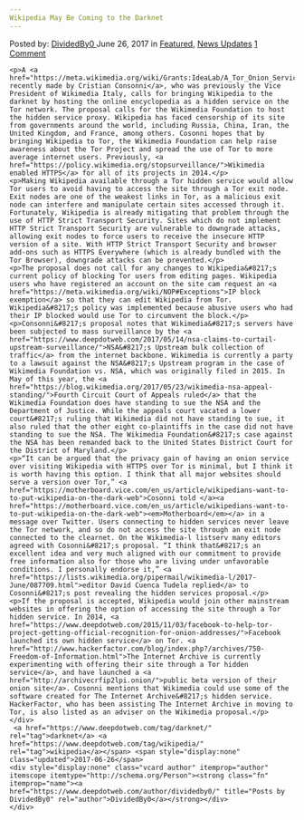 ```yaml
---
Wikipedia May Be Coming to the Darknet
---
```

<article class="post-listing post-20909 post type-post status-publish format-standard has-post-thumbnail hentry  tag-darknet tag-wikipedia">
    <div class="post-inner">
        <span>Posted by: <a href="https://www.deepdotweb.com/author/dividedby0/" title="">DividedBy0 </a></span>
    <span>June 26, 2017</span>
    <span>in <a href="https://www.deepdotweb.com/category/deepdot-news/" rel="category tag">Featured</a>, <a href="https://www.deepdotweb.com/category/news-updates/" rel="category tag">News Updates</a></span>
    <span><a href="https://www.deepdotweb.com/2017/06/26/wikipedia-may-coming-darknet/#comments">1 Comment</a></span>
    </p>
    <div class="clear"></div>
    
    <p>A <a href="https://meta.wikimedia.org/wiki/Grants:IdeaLab/A_Tor_Onion_Service_for_Wikipedia">proposal recently made by Cristian Consonni</a>, who was previously the Vice President of Wikimedia Italy, calls for bringing Wikipedia to the darknet by hosting the online encyclopedia as a hidden service on the Tor network. The proposal calls for the Wikimedia Foundation to host the hidden service proxy. Wikipedia has faced censorship of its site from governments around the world, including Russia, China, Iran, the United Kingdom, and France, among others. Cosonni hopes that by bringing Wikipedia to Tor, the Wikimedia Foundation can help raise awareness about the Tor Project and spread the use of Tor to more average internet users. Previously, <a href="https://policy.wikimedia.org/stopsurveillance/">Wikimedia enabled HTTPS</a> for all of its projects in 2014.</p>
    <p>Making Wikipedia available through a Tor hidden service would allow Tor users to avoid having to access the site through a Tor exit node. Exit nodes are one of the weakest links in Tor, as a malicious exit node can interfere and manipulate certain sites accessed through it. Fortunately, Wikipedia is already mitigating that problem through the use of HTTP Strict Transport Security. Sites which do not implement HTTP Strict Transport Security are vulnerable to downgrade attacks, allowing exit nodes to force users to receive the insecure HTTP version of a site. With HTTP Strict Transport Security and browser add-ons such as HTTPS Everywhere (which is already bundled with the Tor Browser), downgrade attacks can be prevented.</p>
    <p>The proposal does not call for any changes to Wikipedia&#8217;s current policy of blocking Tor users from editing pages. Wikipedia users who have registered an account on the site cam request an <a href="https://meta.wikimedia.org/wiki/NOP#Exceptions">IP block exemption</a> so that they can edit Wikipedia from Tor. Wikipedia&#8217;s policy was implemented because abusive users who had their IP blocked would use Tor to circumvent the block.</p>
    <p>Consonni&#8217;s proposal notes that Wikimedia&#8217;s servers have been subjected to mass surveillance by the <a href="https://www.deepdotweb.com/2017/05/14/nsa-claims-to-curtail-upstream-surveillance/">NSA&#8217;s Upstream bulk collection of traffic</a> from the internet backbone. Wikimedia is currently a party to a lawsuit against the NSA&#8217;s Upstream program in the case of Wikimedia Foundation vs. NSA, which was originally filed in 2015. In May of this year, the <a href="https://blog.wikimedia.org/2017/05/23/wikimedia-nsa-appeal-standing/">Fourth Circuit Court of Appeals ruled</a> that the Wikimedia Foundation does have standing to sue the NSA and the Department of Justice. While the appeals court vacated a lower court&#8217;s ruling that Wikimedia did not have standing to sue, it also ruled that the other eight co-plaintiffs in the case did not have standing to sue the NSA. The Wikimedia Foundation&#8217;s case against the NSA has been remanded back to the United States District Court for the District of Maryland.</p>
    <p>“It can be argued that the privacy gain of having an onion service over visiting Wikipedia with HTTPS over Tor is minimal, but I think it is worth having this option. I think that all major websites should serve a version over Tor,” <a href="https://motherboard.vice.com/en_us/article/wikipedians-want-to-to-put-wikipedia-on-the-dark-web">Cosonni told </a><a href="https://motherboard.vice.com/en_us/article/wikipedians-want-to-to-put-wikipedia-on-the-dark-web"><em>Motherboard</em></a> in a message over Twitter. Users connecting to hidden services never leave the Tor network, and so do not access the site through an exit node connected to the clearnet. On the Wikimedia-l listserv many editors agreed with Cosonni&#8217;s proposal. “I think that&#8217;s an excellent idea and very much aligned with our commitment to provide free information also for those who are living under unfavorable conditions. I personally endorse it,” <a href="https://lists.wikimedia.org/pipermail/wikimedia-l/2017-June/087709.html">editor David Cuenca Tudela replied</a> to Cosonni&#8217;s post revealing the hidden services proposal.</p>
    <p>If the proposal is accepted, Wikipedia would join other mainstream websites in offering the option of accessing the site through a Tor hidden service. In 2014, <a href="https://www.deepdotweb.com/2015/11/03/facebook-to-help-tor-project-getting-official-recognition-for-onion-addresses/">Facebook launched its own hidden service</a> on Tor. <a href="http://www.hackerfactor.com/blog/index.php?/archives/750-Freedom-of-Information.html">The Internet Archive is currently experimenting with offering their site through a Tor hidden service</a>, and have launched a <a href="http://archivecrfip2lpi.onion/">public beta version of their onion site</a>. Cosonni mentions that Wikimedia could use some of the software created for The Internet Archive&#8217;s hidden service. HackerFactor, who has been assisting The Internet Archive in moving to Tor, is also listed as an adviser on the Wikimedia proposal.</p>
    </div>
     <a href="https://www.deepdotweb.com/tag/darknet/" rel="tag">darknet</a> <a href="https://www.deepdotweb.com/tag/wikipedia/" rel="tag">wikipedia</a></span> <span style="display:none" class="updated">2017-06-26</span>
    <div style="display:none" class="vcard author" itemprop="author" itemscope itemtype="http://schema.org/Person"><strong class="fn" itemprop="name"><a href="https://www.deepdotweb.com/author/dividedby0/" title="Posts by DividedBy0" rel="author">DividedBy0</a></strong></div>
    </div>
</article>

